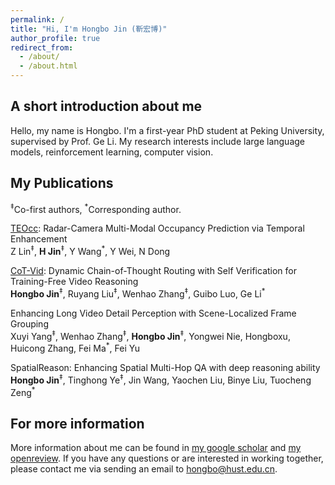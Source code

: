 ```yaml
---
permalink: /
title: "Hi, I'm Hongbo Jin (靳宏博)"
author_profile: true
redirect_from: 
  - /about/
  - /about.html
---
```


A short introduction about me
------
Hello, my name is Hongbo. I'm a first-year PhD student at Peking University, supervised by Prof. Ge Li.
My research interests include large language models, reinforcement learning, computer vision.

My Publications
------
<sup>‡</sup>Co-first authors, <sup>*</sup>Corresponding author.

[TEOcc](https://ebooks.iospress.nl/doi/10.3233/FAIA240480): Radar-Camera Multi-Modal Occupancy Prediction via Temporal Enhancement 
<br>
Z Lin<sup>‡</sup>, **H Jin**<sup>‡</sup>, Y Wang<sup>*</sup>, Y Wei, N Dong

[CoT-Vid](https://arxiv.org/abs/2505.11830): Dynamic Chain-of-Thought Routing with
Self Verification for Training-Free Video Reasoning
<br>
**Hongbo Jin**<sup>‡</sup>, Ruyang Liu<sup>‡</sup>, Wenhao Zhang<sup>‡</sup>, Guibo Luo, Ge Li<sup>*</sup>

Enhancing Long Video Detail Perception with Scene-Localized
Frame Grouping
<br>
Xuyi Yang<sup>‡</sup>, Wenhao Zhang<sup>‡</sup>, **Hongbo Jin**<sup>‡</sup>, Yongwei Nie, Hongboxu, Huicong Zhang, Fei Ma<sup>*</sup>, Fei Yu 

SpatialReason: Enhancing Spatial Multi-Hop QA with deep reasoning ability
<br>
**Hongbo Jin**<sup>‡</sup>, Tinghong Ye<sup>‡</sup>, Jin Wang, Yaochen Liu, Binye Liu, Tuocheng Zeng<sup>*</sup>


For more information
------
More information about me can be found in [my google scholar](https://scholar.google.com/citations?user=mFTks3AAAAAJ&hl=en) and [my openreview](https://openreview.net/profile?id=~Hongbo_Jin1).
If you have any questions or are interested in working together, please contact me via sending an email to hongbo@hust.edu.cn.
